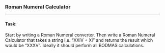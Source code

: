 ### Roman Numeral Calculator ###
--------------------------------------------------------

#### Task:

Start by writing a Roman Numeral converter. Then write a Roman Numeral Calculator that takes a string i.e. “XXIV + XI” and returns the result which would be “XXXV”. Ideally it should perform all BODMAS calculations.
